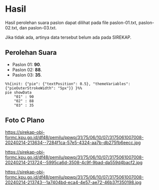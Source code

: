 # Hasil

Hasil perolehan suara paslon dapat dilihat pada file paslon-01.txt, paslon-02.txt, dan paslon-03.txt.

Jika tidak ada, artinya data tersebut belum ada pada SIREKAP.

## Perolehan Suara

 * Paslon 01: **90**.
 * Paslon 02: **88**.
 * Paslon 03: **35**.

```mermaid
%%{init: {"pie": {"textPosition": 0.5}, "themeVariables": {"pieOuterStrokeWidth": "5px"}} }%%
pie showData
    "01" : 90
    "02" : 88
    "03" : 35
```
## Foto C Plano

https://sirekap-obj-formc.kpu.go.id/df48/pemilu/ppwp/31/75/06/10/07/3175061007008-20240214-213634--7284f1ca-57e5-4324-aa7b-db275fb6eecc.jpg

https://sirekap-obj-formc.kpu.go.id/df48/pemilu/ppwp/31/75/06/10/07/3175061007008-20240214-213724--5995ca6d-3508-4c9f-9bad-da559d4bacf2.jpg

https://sirekap-obj-formc.kpu.go.id/df48/pemilu/ppwp/31/75/06/10/07/3175061007008-20240214-213743--1a7404bd-eca4-4e57-ae72-46b37f350198.jpg
